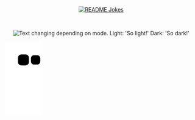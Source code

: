 <p style="background-color:black;">
  <p align="center">
    <a href="https://readme-jokes.vercel.app"><img align="center" src="https://readme-jokes.vercel.app/api" alt="README Jokes"></a>
  </p>

  <br>
  
<p align="center">
  <picture>
    <source media="(prefers-color-scheme: dark)" srcset="https://github-readme-streak-stats.herokuapp.com/?user=rept0id&theme=tokyonight">
    <img alt="Text changing depending on mode. Light: 'So light!' Dark: 'So dark!'" src="https://github-readme-streak-stats.herokuapp.com/?user=rept0id">
  </picture>
 </p>

  ![Snake animation](https://github.com/madushadhanushka/github-readme/blob/output/github-contribution-snake.svg)
